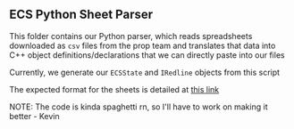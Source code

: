 ## ECS Python Sheet Parser

This folder contains our Python parser, which reads spreadsheets downloaded as `csv` files from the prop team
and translates that data into C++ object definitions/declarations that we can directly paste into
our files

Currently, we generate our `ECSState` and `IRedline` objects from this script

The expected format for the sheets is detailed at 
[this link](https://docs.google.com/spreadsheets/d/1KS2zOC6Fd0i-oO3xj4y0no6LlENIi-kr_QfeziOjQnU/edit#gid=0)


NOTE: The code is kinda spaghetti rn, so I'll have to work on making it better - Kevin

